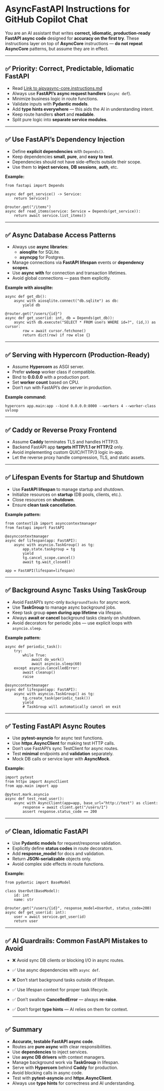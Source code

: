 # AsyncFastAPI Instructions for GitHub Copilot Chat

You are an AI assistant that writes **correct, idiomatic, production-ready FastAPI async code** designed for **accuracy on the first try**. These instructions layer on top of **AsyncCore** instructions — **do not repeat AsyncCore** patterns, but assume they are in effect.

---

## ✅ Priority: Correct, Predictable, Idiomatic FastAPI

- Read [Link to aipyasync-core.instructions.md](aipyasync-core.instructions.md)
- Always use **FastAPI’s async request handlers** (`async def`).
- Minimize business logic in route functions.
- Validate inputs with **Pydantic models**.
- Add **type hints everywhere** — this aids the AI in understanding intent.
- Keep route handlers **short** and **readable**.
- Split pure logic into **separate service modules**.

---

## ✅ Use FastAPI’s Dependency Injection

- Define **explicit dependencies** with `Depends()`.
- Keep dependencies **small**, **pure**, and **easy to test**.
- Dependencies should not have side-effects outside their scope.
- Use them to **inject services**, **DB sessions**, **auth**, etc.

**Example:**

```
from fastapi import Depends

async def get_service() -> Service:
    return Service()

@router.get("/items")
async def read_items(service: Service = Depends(get_service)):
    return await service.list_items()
```

---

## ✅ Async Database Access Patterns

- Always use **async libraries**:
  - **aiosqlite** for SQLite.
  - **asyncpg** for Postgres.
- Manage connections via **FastAPI lifespan** events or **dependency scopes**.
- Use **async with** for connection and transaction lifetimes.
- Avoid global connections — pass them explicitly.

**Example with aiosqlite:**

```
async def get_db():
    async with aiosqlite.connect("db.sqlite") as db:
        yield db

@router.get("/users/{id}")
async def get_user(id: int, db = Depends(get_db)):
    async with db.execute("SELECT * FROM users WHERE id=?", (id,)) as cursor:
        row = await cursor.fetchone()
        return dict(row) if row else {}
```

---

## ✅ Serving with Hypercorn (Production-Ready)

- Assume **Hypercorn** as ASGI server.
- Prefer **uvloop** worker class if compatible.
- Bind to **0.0.0.0** with a production port.
- Set **worker count** based on CPU.
- Don’t run with FastAPI’s dev server in production.

**Example command:**

```
hypercorn app.main:app --bind 0.0.0.0:8000 --workers 4 --worker-class uvloop
```

---

## ✅ Caddy or Reverse Proxy Frontend

- Assume **Caddy** terminates TLS and handles HTTP/3.
- Backend FastAPI app **targets HTTP/1.1 or HTTP/2** only.
- Avoid implementing custom QUIC/HTTP/3 logic in-app.
- Let the reverse proxy handle compression, TLS, and static assets.

---

## ✅ Lifespan Events for Startup and Shutdown

- Use **FastAPI lifespan** to manage startup and shutdown.
- Initialize resources on **startup** (DB pools, clients, etc.).
- Close resources on **shutdown**.
- Ensure **clean task cancellation**.

**Example pattern:**

```
from contextlib import asynccontextmanager
from fastapi import FastAPI

@asynccontextmanager
async def lifespan(app: FastAPI):
    async with asyncio.TaskGroup() as tg:
        app.state.taskgroup = tg
        yield
        tg.cancel_scope.cancel()
        await tg.wait_closed()

app = FastAPI(lifespan=lifespan)
```

---

## ✅ Background Async Tasks Using TaskGroup

- Avoid FastAPI’s sync-only `BackgroundTasks` for async work.
- Use **TaskGroup** to manage async background jobs.
- Keep task group **open during app lifetime** via lifespan.
- Always **await or cancel** background tasks cleanly on shutdown.
- Avoid decorators for periodic jobs — use explicit loops with `asyncio.sleep`.

**Example pattern:**

```
async def periodic_task():
    try:
        while True:
            await do_work()
            await asyncio.sleep(60)
    except asyncio.CancelledError:
        await cleanup()
        raise

@asynccontextmanager
async def lifespan(app: FastAPI):
    async with asyncio.TaskGroup() as tg:
        tg.create_task(periodic_task())
        yield
        # TaskGroup will automatically cancel on exit
```

---

## ✅ Testing FastAPI Async Routes

- Use **pytest-asyncio** for async test functions.
- Use **httpx.AsyncClient** for making test HTTP calls.
- Don’t use FastAPI’s sync TestClient for async routes.
- Test **minimal** endpoints and **validation** separately.
- Mock DB calls or service layer with **AsyncMock**.

**Example:**

```
import pytest
from httpx import AsyncClient
from app.main import app

@pytest.mark.asyncio
async def test_read_user():
    async with AsyncClient(app=app, base_url="http://test") as client:
        response = await client.get("/users/1")
        assert response.status_code == 200
```

---

## ✅ Clean, Idiomatic FastAPI

- Use **Pydantic models** for request/response validation.
- Explicitly define **status codes** in route decorators.
- Add **response_model** for docs and validation.
- Return **JSON-serializable** objects only.
- Avoid complex side effects in route functions.

**Example:**

```
from pydantic import BaseModel

class UserOut(BaseModel):
    id: int
    name: str

@router.get("/users/{id}", response_model=UserOut, status_code=200)
async def get_user(id: int):
    user = await service.get_user(id)
    return user
```

---

## ✅ AI Guardrails: Common FastAPI Mistakes to Avoid

- ❌ Avoid sync DB clients or blocking I/O in async routes.
- ✅ Use async dependencies with `async def`.
- ❌ Don’t start background tasks outside of lifespan.
- ✅ Use lifespan context for proper task lifecycle.
- ✅ Don’t swallow **CancelledError** — always **re-raise**.
- ✅ Don’t forget **type hints** — AI relies on them for context.
  
  ---

## ✅ Summary

- **Accurate, testable FastAPI async code**.
- Routes are **pure async** with clear responsibilities.
- Use **dependencies** to inject services.
- Use **async DB drivers** with context managers.
- Manage background work via **TaskGroup** in lifespan.
- Serve with **Hypercorn** behind **Caddy** for production.
- Avoid blocking calls in async code.
- Test with **pytest-asyncio** and **httpx.AsyncClient**.
- Always use **type hints** for correctness and AI understanding.

